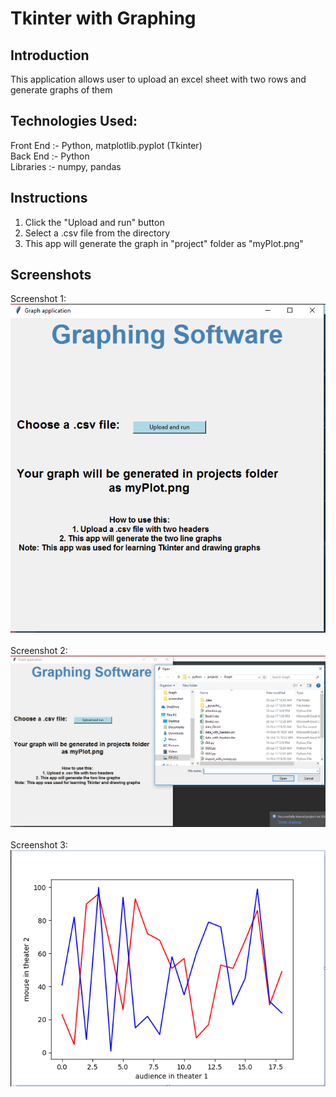 # Tkinter with Graphing
## Introduction
This application allows user to upload an excel sheet with two rows and generate graphs of them

## Technologies Used:
Front End :- Python, matplotlib.pyplot (Tkinter) <br/>
Back End  :- Python<br/>
Libraries :- numpy, pandas<br/>

## Instructions
1. Click the "Upload and run" button
2. Select a .csv file from the directory
3. This app will generate the graph in "project" folder as "myPlot.png"

## Screenshots
Screenshot 1:
![alt text](/screenshot1.png)<br/><br/>
Screenshot 2:
![alt text](/screenshot2.png)<br/><br/>
Screenshot 3:
![alt text](/screenshot3.png)
